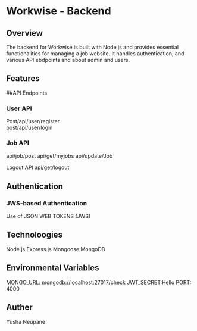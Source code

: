 # Workwise - Backend 

## Overview
The backend for Workwise is built with Node.js and provides essential functionalities for managing a job website. It handles authentication, and various API ebdpoints and about admin and users. 

## Features 
##API Endpoints

### User API
 Post/api/user/register  
 post/api/user/login

### Job API
api/job/post 
api/get/myjobs 
api/update/Job


Logout API
api/get/logout


## Authentication
### JWS-based Authentication 
Use of JSON WEB TOKENS (JWS)

## Technoloogies 
Node.js
Express.js
Mongoose
MongoDB

## Environmental Variables
MONGO_URL: mongodb://localhost:27017/check 
JWT_SECRET:Hello 
PORT: 4000


## Auther
Yusha Neupane 



